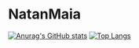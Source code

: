 # NatanMaia

[![Anurag's GitHub stats](https://github-readme-stats.vercel.app/api?username=NatePlays95)](https://github.com/anuraghazra/github-readme-stats)
[![Top Langs](https://github-readme-stats.vercel.app/api/top-langs/?username=NatePlays95&layout=compact)](https://github.com/anuraghazra/github-readme-stats)
